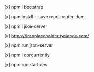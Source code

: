 [x]  npm i bootstrap

[x] npm install --save react-router-dom

[x] npm i json-server

[x] https://jsonplaceholder.typicode.com/ 

[x] npm run json-server

[x] npm i concurrently

[x] npm run start:dev